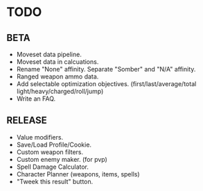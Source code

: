 # TODO
## BETA
* Moveset data pipeline.
* Moveset data in calcuations.
* Rename "None" affinity. Separate "Somber" and "N/A" affinity.
* Ranged weapon ammo data.
* Add selectable optimization objectives. (first/last/average/total light/heavy/charged/roll/jump)
* Write an FAQ.
## RELEASE
* Value modifiers.
* Save/Load Profile/Cookie.
* Custom weapon filters.
* Custom enemy maker. (for pvp)
* Spell Damage Calculator.
* Character Planner (weapons, items, spells)
* "Tweek this result" button. 
